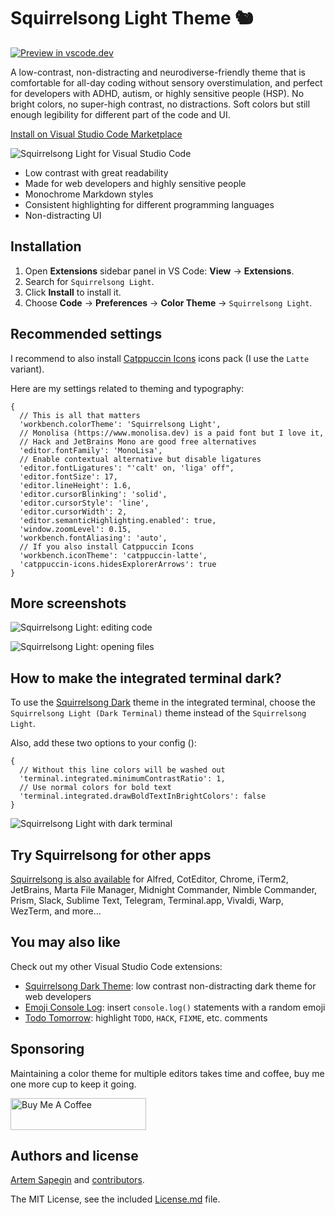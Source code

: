 # Squirrelsong Light Theme 🐿️

[![Preview in vscode.dev](https://img.shields.io/badge/Preview%20in-vscode.dev-brightgreen)](https://vscode.dev/editor/theme/sapegin.Theme-SquirrelsongLight)

A low-contrast, non-distracting and neurodiverse-friendly theme that is comfortable for all-day coding without sensory overstimulation, and perfect for developers with ADHD, autism, or highly sensitive people (HSP). No bright colors, no super-high contrast, no distractions. Soft colors but still enough legibility for different part of the code and UI.

[Install on Visual Studio Code Marketplace](https://marketplace.visualstudio.com/items?itemName=sapegin.Theme-SquirrelsongLight)

![Squirrelsong Light for Visual Studio Code](https://github.com/sapegin/squirrelsong/raw/HEAD/light/VSCode/SquirrelsongLight/screenshots/screenshot.jpg)

- Low contrast with great readability
- Made for web developers and highly sensitive people
- Monochrome Markdown styles
- Consistent highlighting for different programming languages
- Non-distracting UI

## Installation

1. Open **Extensions** sidebar panel in VS Code: **View** → **Extensions**.
2. Search for `Squirrelsong Light`.
3. Click **Install** to install it.
4. Choose **Code** → **Preferences** → **Color Theme** → `Squirrelsong Light`.

## Recommended settings

I recommend to also install [Catppuccin Icons](https://marketplace.visualstudio.com/items?itemName=Catppuccin.catppuccin-vsc-icons) icons pack (I use the `Latte` variant).

Here are my settings related to theming and typography:

```json5
{
  // This is all that matters
  'workbench.colorTheme': 'Squirrelsong Light',
  // Monolisa (https://www.monolisa.dev) is a paid font but I love it,
  // Hack and JetBrains Mono are good free alternatives
  'editor.fontFamily': 'MonoLisa',
  // Enable contextual alternative but disable ligatures
  'editor.fontLigatures': "'calt' on, 'liga' off",
  'editor.fontSize': 17,
  'editor.lineHeight': 1.6,
  'editor.cursorBlinking': 'solid',
  'editor.cursorStyle': 'line',
  'editor.cursorWidth': 2,
  'editor.semanticHighlighting.enabled': true,
  'window.zoomLevel': 0.15,
  'workbench.fontAliasing': 'auto',
  // If you also install Catppuccin Icons
  'workbench.iconTheme': 'catppuccin-latte',
  'catppuccin-icons.hidesExplorerArrows': true
}
```

## More screenshots

![Squirrelsong Light: editing code](https://github.com/sapegin/squirrelsong/raw/HEAD/light/VSCode/SquirrelsongLight/screenshots/screenshot-code.png)

![Squirrelsong Light: opening files](https://github.com/sapegin/squirrelsong/raw/HEAD/light/VSCode/SquirrelsongLight/screenshots/screenshot-files.jpg)

## How to make the integrated terminal dark?

To use the [Squirrelsong Dark](https://marketplace.visualstudio.com/items?itemName=sapegin.Theme-SquirrelsongDark) theme in the integrated terminal, choose the `Squirrelsong Light (Dark Terminal)` theme instead of the `Squirrelsong Light`.

Also, add these two options to your config ():

```json5
{
  // Without this line colors will be washed out
  'terminal.integrated.minimumContrastRatio': 1,
  // Use normal colors for bold text
  'terminal.integrated.drawBoldTextInBrightColors': false
}
```

![Squirrelsong Light with dark terminal](https://github.com/sapegin/squirrelsong/raw/HEAD/light/VSCode/SquirrelsongLight/screenshots/screenshot-terminal.jpg)

## Try Squirrelsong for other apps

[Squirrelsong is also available](https://sapegin.me/squirrelsong/) for Alfred, CotEditor, Chrome, iTerm2, JetBrains, Marta File Manager, Midnight Commander, Nimble Commander, Prism, Slack, Sublime Text, Telegram, Terminal.app, Vivaldi, Warp, WezTerm, and more…

## You may also like

Check out my other Visual Studio Code extensions:

- [Squirrelsong Dark Theme](https://marketplace.visualstudio.com/items?itemName=sapegin.Theme-SquirrelsongDark): low contrast non-distracting dark theme for web developers
- [Emoji Console Log](https://marketplace.visualstudio.com/items?itemName=sapegin.emoji-console-log): insert `console.log()` statements with a random emoji
- [Todo Tomorrow](marketplace.visualstudio.com/items?itemName=sapegin.todo-tomorrow): highlight `TODO`, `HACK`, `FIXME`, etc. comments

## Sponsoring

Maintaining a color theme for multiple editors takes time and coffee, buy me one more cup to keep it going.

<a href="https://www.buymeacoffee.com/sapegin" target="_blank"><img src="https://cdn.buymeacoffee.com/buttons/lato-orange.png" alt="Buy Me A Coffee" height="51" width="217" ></a>

## Authors and license

[Artem Sapegin](https://sapegin.me) and [contributors](https://github.com/sapegin/squirrelsong/graphs/contributors).

The MIT License, see the included [License.md](License.md) file.
